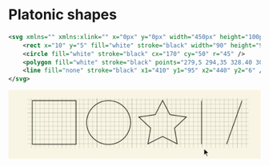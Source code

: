 # Platonic shapes

```svg
<svg xmlns="" xmlns:xlink="" x="0px" y="0px" width="450px" height="100px" viewBox="0 0 450 100">
    <rect x="10" y="5" fill="white" stroke="black" width="90" height="90" />
    <circle fill="white" stroke="black" cx="170" cy="50" r="45" />
    <polygon fill="white" stroke="black" points="279,5 294,35 328.40 303,63 309.94 279,79" />
    <line fill="none" stroke="black" x1="410" y1="95" x2="440" y2="6" />
</svg>
```
![img.png](images-notes/platonic-shapes.png)


